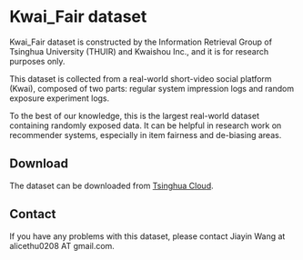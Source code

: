 # Kwai_Fair dataset

Kwai_Fair dataset is constructed by the Information Retrieval Group of Tsinghua University (THUIR) and Kwaishou Inc., and it is for research purposes only.

This dataset is collected from a real-world short-video social platform (Kwai), composed of two parts: regular system impression logs and random exposure experiment logs.

To the best of our knowledge, this is the largest real-world dataset containing randomly exposed data. It can be helpful in research work on recommender systems, especially in item fairness and de-biasing areas.



## Download

The dataset can be downloaded from [Tsinghua Cloud](https://cloud.tsinghua.edu.cn/d/eb0fc2ebab8d42189f3b/).



## Contact

If you have any problems with this dataset, please contact Jiayin Wang at alicethu0208 AT gmail.com.

